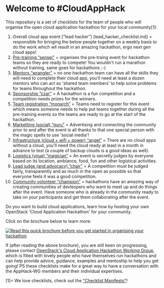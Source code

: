 # Welcome to #CloudAppHack

This repository is a set of checklists for the team of people who will organise the open cloud application hackathon for your local community[1]:

 1. Overall cloud app event [“lead hacker”] (lead_hacker_checklist.md) = responsible for bringing the below people together on a weekly basis to do the work which wll result in an amazing hackathon, ergo next gen cloud apps!
 2. [Pre-training “sensei”](training_sensei_checklist.md) = organises the pre-traing event for hackathon teams so they are ready to compete!  You wouldn't run a marathon without training, same goes for hackathons ;-)
 3. [Mentors “wrangler”](mentors_wrangler_checklist.md) = no one hackathon team can have all the skills they will need to complete their cloud app, you'll need at least a dozen mentors who can act as 'shared team members' to help solve problems for teams throughout the hackathon.
 4. [Sponsorship “czar”](sponsorship_czar_checklist.md) = A hackathon is a fun competition and a competition needs prizes for the winners.
 5. [Team registration “monarch”](team_registration_monarch_checklist.md) = Teams need to register for this event which means someone needs to help put teams together during all the pre-training events so the teams are ready to go at the start of the hackathon.
 6. [Marketting (social) “guru”](marketting_guru_checklist.md) = Advertising and connecting the community prior to and after the event is all thanks to that one special person with the magic spells to use 'social media'!
 7. [Infrastructure (cloud + wifi + power) “angel”](infrastructure_angel_checklist.md) = There are no cloud apps without a cloud, you'll need the cloud ready at least in a month in advance to test (a couple of backup clouds is a good ideas as well).
 8. [Logistics (vnue) “magician”](venue_magician_checklist.md) = An event is secretly judges by everyone based on its location, ambiance, food, fun and other logistical activities.  
 9. [Lead judge (and advocacy) “chair”](judges_chair_checklist.md) = A compeittion must be judged fairly, transparently and as much in the open as possible so that everyone feels it was a good competition. 
 10. [Community volonteer “champion”](community_volonteer_champion_checklist.md) = hackathons have an amazing way of creating communities of devleopers who want to meet up and do things after the event.  Have someone who is already in the community ready to take on your participants and get them collaborating after the event.

Do you want to build cloud applications, learn how by hosting your own OpenStack 'Cloud Application Hackathon' for your community.

Click on the brochure below to learn more:

[![Read this quick brochure before you get started in organising your hackathon](https://pbs.twimg.com/media/CkFOue5WYAAB1pK.jpg)](https://docs.google.com/presentation/d/1dK7d3A2pQ9iv3VxoVvAF1x4m7d10cZUc-q4F2e95GgQ/pub?start=true&loop=true&delayms=3000)

If (after reading the above brochure), you are still keen on progressing, please contact [OpenStack's Cloud Application Hackathon Working Group](https://wiki.openstack.org/wiki/CloudAppHack-WG), which is filled with lovely people who have themselves run hackathons and can help provide advice, guidance, examples and mentoship to help you get going!  PS these checklists make for a great way to have a conversation with the AppHack-WG members and their individual expertises.

[1]= We love checklists, check out the ["Checklist Manifesto"](https://en.wikipedia.org/wiki/The_Checklist_Manifesto)!
